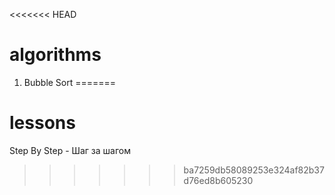 <<<<<<< HEAD
# algorithms
1) Bubble Sort
=======
# lessons
Step By Step - Шаг за шагом
>>>>>>> ba7259db58089253e324af82b37d76ed8b605230
